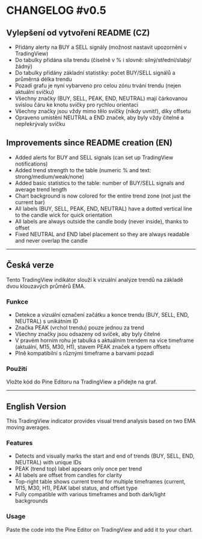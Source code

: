 # CHANGELOG #v0.5

## Vylepšení od vytvoření README (CZ)

- Přidány alerty na BUY a SELL signály (možnost nastavit upozornění v TradingView)
- Do tabulky přidána síla trendu (číselně v % i slovně: silný/střední/slabý/žádný)
- Do tabulky přidány základní statistiky: počet BUY/SELL signálů a průměrná délka trendu
- Pozadí grafu je nyní vybarveno pro celou zónu trvání trendu (nejen aktuální svíčku)
- Všechny značky (BUY, SELL, PEAK, END, NEUTRAL) mají čárkovanou svislou čáru ke knotu svíčky pro rychlou orientaci
- Všechny značky jsou vždy mimo tělo svíčky (nikdy uvnitř), díky offsetu
- Opraveno umístění NEUTRAL a END značek, aby byly vždy čitelné a nepřekrývaly svíčku

## Improvements since README creation (EN)

- Added alerts for BUY and SELL signals (can set up TradingView notifications)
- Added trend strength to the table (numeric % and text: strong/medium/weak/none)
- Added basic statistics to the table: number of BUY/SELL signals and average trend length
- Chart background is now colored for the entire trend zone (not just the current bar)
- All labels (BUY, SELL, PEAK, END, NEUTRAL) have a dotted vertical line to the candle wick for quick orientation
- All labels are always outside the candle body (never inside), thanks to offset
- Fixed NEUTRAL and END label placement so they are always readable and never overlap the candle 

---------

## Česká verze

Tento TradingView indikátor slouží k vizuální analýze trendů na základě dvou klouzavých průměrů EMA.

### Funkce
- Detekce a vizuální označení začátku a konce trendu (BUY, SELL, END, NEUTRAL) s unikátním ID
- Značka PEAK (vrchol trendu) pouze jednou za trend
- Všechny značky jsou odsazeny od svíček, aby byly čitelné
- V pravém horním rohu je tabulka s aktuálním trendem na více timeframe (aktuální, M15, M30, H1), stavem PEAK značek a typem offsetu
- Plně kompatibilní s různými timeframe a barvami pozadí

### Použití
Vložte kód do Pine Editoru na TradingView a přidejte na graf.

---

## English Version

This TradingView indicator provides visual trend analysis based on two EMA moving averages.

### Features
- Detects and visually marks the start and end of trends (BUY, SELL, END, NEUTRAL) with unique IDs
- PEAK (trend top) label appears only once per trend
- All labels are offset from candles for clarity
- Top-right table shows current trend for multiple timeframes (current, M15, M30, H1), PEAK label status, and offset type
- Fully compatible with various timeframes and both dark/light backgrounds

### Usage
Paste the code into the Pine Editor on TradingView and add it to your chart. 
